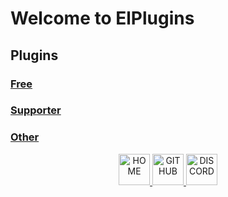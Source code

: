 # Welcome to ElPlugins

## Plugins

### [Free](https://elli-tt.github.io/free)

### [Supporter](https://elli-tt.github.io/supporter)

### [Other](https://elli-tt.github.io/other)


<p align="center">
<a href="https://elli-tt.github.io/">
<img border="0" alt="HOME" src="https://static.thenounproject.com/png/423483-200.png" width="50" height="50" class="center">
</a>
<a href="https://github.com/Elli-tt/">
<img border="0" alt="GITHUB" src="https://image.flaticon.com/icons/png/512/25/25231.png" width="50" height="50" class="center">
</a>
<a href="https://discord.com/invite/aRptk29m">
<img border="0" alt="DISCORD" src="https://cdn.iconscout.com/icon/free/png-256/discord-1-555369.png" width="50" height="50" class="center">
</a>
</p>
